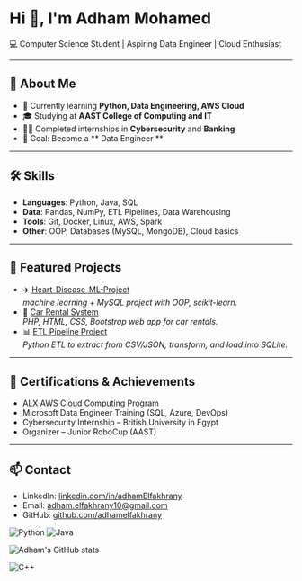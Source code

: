 # Hi 👋, I'm Adham Mohamed
💻 Computer Science Student | Aspiring Data Engineer | Cloud Enthusiast  

---

## 🚀 About Me
- 🌱 Currently learning **Python, Data Engineering, AWS Cloud**
- 🎓 Studying at **AAST College of Computing and IT**
- 👨‍💻 Completed internships in **Cybersecurity** and **Banking**
- 🎯 Goal: Become a ** Data Engineer **

---

## 🛠️ Skills
- **Languages**: Python, Java, SQL
- **Data**: Pandas, NumPy, ETL Pipelines, Data Warehousing
- **Tools**: Git, Docker, Linux, AWS, Spark
- **Other**: OOP, Databases (MySQL, MongoDB), Cloud basics

---

## 📂 Featured Projects
- ✈️ [Heart-Disease-ML-Project](https://github.com/AdhamElfakhrany/Heart-Disease-ML-Project)  
  *machine learning + MySQL project with OOP, scikit-learn.*
- 🚗 [Car Rental System](https://github.com/AdhamElfakhrany/car-rental)  
  *PHP, HTML, CSS, Bootstrap web app for car rentals.*
- 📊 [ETL Pipeline Project](https://github.com/AdhamElfakhrany/Real-time-IoT-Data-Pipeline)  
  *Python ETL to extract from CSV/JSON, transform, and load into SQLite.*

---

## 📜 Certifications & Achievements
- ALX AWS Cloud Computing Program
- Microsoft Data Engineer Training (SQL, Azure, DevOps)
- Cybersecurity Internship – British University in Egypt
- Organizer – Junior RoboCup (AAST)

---

## 📫 Contact
- LinkedIn: [linkedin.com/in/adhamElfakhrany ]([https://linkedin.com/in/yourname](https://www.linkedin.com/in/adhamelfakhrany/))
- Email: adham.elfakhrany10@gmail.com
- GitHub: [github.com/adhamelfakhrany]([https://github.com/YOURUSERNAME](https://github.com/AdhamElfakhrany))

![Python](https://img.shields.io/badge/Python-3776AB?style=flat&logo=python&logoColor=white)
![Java](https://img.shields.io/badge/Java-ED8B00?style=flat&logo=java&logoColor=white)


![Adham's GitHub stats](https://github-readme-stats.vercel.app/api?username=YOURUSERNAME&show_icons=true&theme=tokyonight)


![C++](https://github-readme-stats.vercel.app/api/top-langs/?username=YOURUSERNAME&layout=compact&theme=tokyonight)
